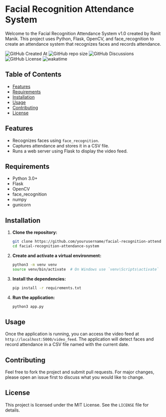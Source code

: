 # Facial Recognition Attendance System

Welcome to the Facial Recognition Attendance System v1.0 created by Ranit Manik. This project uses Python, Flask,
OpenCV, and face_recognition to create an attendance system that recognizes faces and records attendance.

<div>
    
  ![GitHub Created At](https://img.shields.io/github/created-at/RanitManik/Attendence-System)
  ![GitHub repo size](https://img.shields.io/github/repo-size/RanitManik/Attendence-System)
  ![GitHub Discussions](https://img.shields.io/github/discussions/RanitManik/Attendence-System)
  ![GitHub License](https://img.shields.io/github/license/RanitManik/Attendence-System)
  ![wakatime](https://wakatime.com/badge/github/RanitManik/Attendence-System.svg)

</div>

## Table of Contents

- [Features](#features)
- [Requirements](#requirements)
- [Installation](#installation)
- [Usage](#usage)
- [Contributing](#contributing)
- [License](#license)

## Features

- Recognizes faces using `face_recognition`.
- Captures attendance and stores it in a CSV file.
- Runs a web server using Flask to display the video feed.

## Requirements

- Python 3.0+
- Flask
- OpenCV
- face_recognition
- numpy
- gunicorn

## Installation

1. **Clone the repository:**

      ```bash
      git clone https://github.com/yourusername/facial-recognition-attendance-system.git
      cd facial-recognition-attendance-system
      ```

2. **Create and activate a virtual environment:**

      ```bash
      python3 -m venv venv
      source venv/bin/activate  # On Windows use `venv\Scripts\activate`
      ```

3. **Install the dependencies:**

      ```bash
      pip install -r requirements.txt
      ```

4. **Run the application:**

      ```bash
      python3 app.py
      ```

## Usage

Once the application is running, you can access the video feed at `http://localhost:5000/video_feed`. The application
will detect faces and record attendance in a CSV file named with the current date.

## Contributing

Feel free to fork the project and submit pull requests. For major changes, please open an issue first to discuss what
you would like to change.

## License

This project is licensed under the MIT License. See the `LICENSE` file for details.
